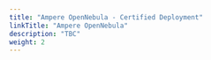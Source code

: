 ```yaml
---
title: "Ampere OpenNebula - Certified Deployment"
linkTitle: "Ampere OpenNebula"
description: "TBC"
weight: 2
---
```

